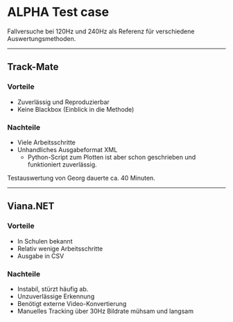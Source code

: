 # ALPHA Test case

Fallversuche bei 120Hz und 240Hz als Referenz für verschiedene Auswertungsmethoden.
- - - -
## Track-Mate

### Vorteile
* Zuverlässig und Reproduzierbar
* Keine Blackbox (Einblick in die Methode)
### Nachteile
* Viele Arbeitsschritte
* Unhandliches Ausgabeformat XML
  * Python-Script zum Plotten ist aber schon geschrieben und funktioniert zuverlässig.

Testauswertung von Georg dauerte ca. 40 Minuten.
- - - -
## Viana.NET

### Vorteile
* In Schulen bekannt
* Relativ wenige Arbeitsschritte
* Ausgabe in CSV
### Nachteile
* Instabil, stürzt häufig ab.
* Unzuverlässige Erkennung
* Benötigt externe Video-Konvertierung
* Manuelles Tracking über 30Hz Bildrate mühsam und langsam

